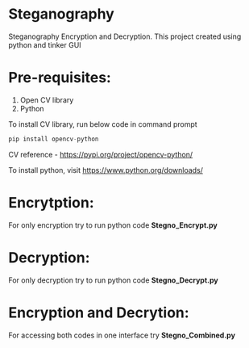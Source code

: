 # Steganography
Steganography Encryption and Decryption. This project created using python and tinker GUI

# **Pre-requisites:**
1. Open CV library
2. Python  

To install CV library, run below code in command prompt
```python
pip install opencv-python
```
CV reference - https://pypi.org/project/opencv-python/

To install python, visit https://www.python.org/downloads/

# **Encrytption:**
For only encryption try to run python code **Stegno_Encrypt.py**
# **Decryption:**
For only decryption try to run python code **Stegno_Decrypt.py**
# **Encryption and Decrytion:**
For accessing both codes in one interface try **Stegno_Combined.py**
